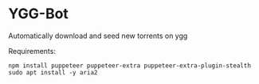 # YGG-Bot
Automatically download and seed new torrents on ygg

Requirements:
```
npm install puppeteer puppeteer-extra puppeteer-extra-plugin-stealth
sudo apt install -y aria2
```
